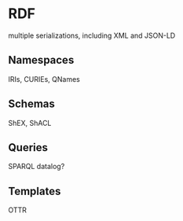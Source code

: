 # RDF

multiple serializations, including XML and JSON-LD

## Namespaces

IRIs, CURIEs, QNames

## Schemas

ShEX, ShACL

## Queries

SPARQL
datalog?

## Templates

OTTR


